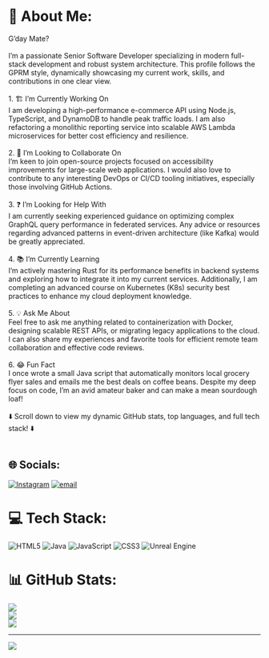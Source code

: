 # 💫 About Me:
G’day Mate?<br><br>I’m a passionate Senior Software Developer specializing in modern full-stack development and robust system architecture. This profile follows the GPRM style, dynamically showcasing my current work, skills, and contributions in one clear view.<br><br>1. 🏗️ I’m Currently Working On<br>I am developing a high-performance e-commerce API using Node.js, TypeScript, and DynamoDB to handle peak traffic loads. I am also refactoring a monolithic reporting service into scalable AWS Lambda microservices for better cost efficiency and resilience.<br><br>2. 🤝 I’m Looking to Collaborate On<br>I’m keen to join open-source projects focused on accessibility improvements for large-scale web applications. I would also love to contribute to any interesting DevOps or CI/CD tooling initiatives, especially those involving GitHub Actions.<br><br>3. ❓ I’m Looking for Help With<br>I am currently seeking experienced guidance on optimizing complex GraphQL query performance in federated services. Any advice or resources regarding advanced patterns in event-driven architecture (like Kafka) would be greatly appreciated.<br><br>4. 📚 I’m Currently Learning<br>I’m actively mastering Rust for its performance benefits in backend systems and exploring how to integrate it into my current services. Additionally, I am completing an advanced course on Kubernetes (K8s) security best practices to enhance my cloud deployment knowledge.<br><br>5. 💡 Ask Me About<br>Feel free to ask me anything related to containerization with Docker, designing scalable REST APIs, or migrating legacy applications to the cloud. I can also share my experiences and favorite tools for efficient remote team collaboration and effective code reviews.<br><br>6. 😂 Fun Fact<br>I once wrote a small Java script that automatically monitors local grocery flyer sales and emails me the best deals on coffee beans. Despite my deep focus on code, I’m an avid amateur baker and can make a mean sourdough loaf!<br><br>⬇️ Scroll down to view my dynamic GitHub stats, top languages, and full tech stack! ⬇️<br><br>


## 🌐 Socials:
[![Instagram](https://img.shields.io/badge/Instagram-%23E4405F.svg?logo=Instagram&logoColor=white)](https://instagram.com/Your_narrator_TW) [![email](https://img.shields.io/badge/Email-D14836?logo=gmail&logoColor=white)](mailto:wdean3115@gmail.com) 

# 💻 Tech Stack:
![HTML5](https://img.shields.io/badge/html5-%23E34F26.svg?style=for-the-badge&logo=html5&logoColor=white) ![Java](https://img.shields.io/badge/java-%23ED8B00.svg?style=for-the-badge&logo=openjdk&logoColor=white) ![JavaScript](https://img.shields.io/badge/javascript-%23323330.svg?style=for-the-badge&logo=javascript&logoColor=%23F7DF1E) ![CSS3](https://img.shields.io/badge/css3-%231572B6.svg?style=for-the-badge&logo=css3&logoColor=white) ![Unreal Engine](https://img.shields.io/badge/unrealengine-%23313131.svg?style=for-the-badge&logo=unrealengine&logoColor=white)
# 📊 GitHub Stats:
![](https://github-readme-stats.vercel.app/api?username=Tobi&theme=dark&hide_border=false&include_all_commits=false&count_private=false)<br/>
![](https://nirzak-streak-stats.vercel.app/?user=Tobi&theme=dark&hide_border=false)<br/>
![](https://github-readme-stats.vercel.app/api/top-langs/?username=Tobi&theme=dark&hide_border=false&include_all_commits=false&count_private=false&layout=compact)

---
[![](https://visitcount.itsvg.in/api?id=Tobi&icon=0&color=0)](https://visitcount.itsvg.in)

<!-- Proudly created with GPRM ( https://gprm.itsvg.in ) -->
